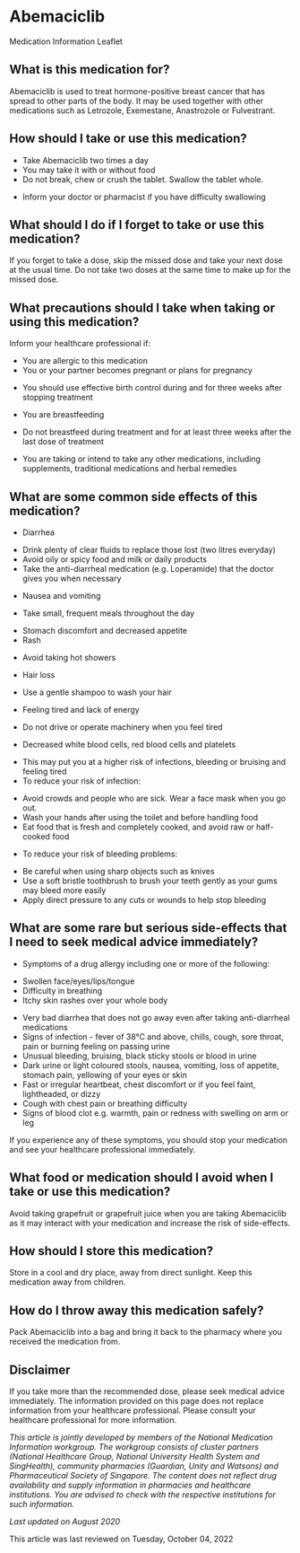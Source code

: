 # Abemaciclib

Medication Information Leaflet

What is this medication for?
----------------------------

Abemaciclib is used to treat hormone-positive breast cancer that has spread to other parts of the body. It may be used together with other medications such as Letrozole, Exemestane, Anastrozole or Fulvestrant.

How should I take or use this medication?
-----------------------------------------

* Take Abemaciclib two times a day
* You may take it with or without food
* Do not break, chew or crush the tablet. Swallow the tablet whole.

+ Inform your doctor or pharmacist if you have difficulty swallowing

What should I do if I forget to take or use this medication?
------------------------------------------------------------

If you forget to take a dose, skip the missed dose and take your next dose at the usual time. Do not take two doses at the same time to make up for the missed dose.

What precautions should I take when taking or using this medication?
--------------------------------------------------------------------

Inform your healthcare professional if:

* You are allergic to this medication
* You or your partner becomes pregnant or plans for pregnancy

+ You should use effective birth control during and for three weeks after stopping treatment

* You are breastfeeding

+ Do not breastfeed during treatment and for at least three weeks after the last dose of treatment

* You are taking or intend to take any other medications, including supplements, traditional medications and herbal remedies

What are some common side effects of this medication?
-----------------------------------------------------

* Diarrhea

+ Drink plenty of clear fluids to replace those lost (two litres everyday)
+ Avoid oily or spicy food and milk or daily products
+ Take the anti-diarrheal medication (e.g. Loperamide) that the doctor gives you when necessary

* Nausea and vomiting

+ Take small, frequent meals throughout the day

* Stomach discomfort and decreased appetite
* Rash

+ Avoid taking hot showers

* Hair loss

+ Use a gentle shampoo to wash your hair

* Feeling tired and lack of energy

+ Do not drive or operate machinery when you feel tired

* Decreased white blood cells, red blood cells and platelets

+ This may put you at a higher risk of infections, bleeding or bruising and feeling tired
+ To reduce your risk of infection:

- Avoid crowds and people who are sick. Wear a face mask when you go out.
- Wash your hands after using the toilet and before handling food
- Eat food that is fresh and completely cooked, and avoid raw or half-cooked food

+ To reduce your risk of bleeding problems:

- Be careful when using sharp objects such as knives
- Use a soft bristle toothbrush to brush your teeth gently as your gums may bleed more easily
- Apply direct pressure to any cuts or wounds to help stop bleeding

What are some rare but serious side-effects that I need to seek medical advice immediately?
-------------------------------------------------------------------------------------------

* Symptoms of a drug allergy including one or more of the following:

+ Swollen face/eyes/lips/tongue
+ Difficulty in breathing
+ Itchy skin rashes over your whole body

* Very bad diarrhea that does not go away even after taking anti-diarrheal medications
* Signs of infection - fever of 38°C and above, chills, cough, sore throat, pain or burning feeling on passing urine
* Unusual bleeding, bruising, black sticky stools or blood in urine
* Dark urine or light coloured stools, nausea, vomiting, loss of appetite, stomach pain, yellowing of your eyes or skin
* Fast or irregular heartbeat, chest discomfort or if you feel faint, lightheaded, or dizzy
* Cough with chest pain or breathing difficulty
* Signs of blood clot e.g. warmth, pain or redness with swelling on arm or leg

If you experience any of these symptoms, you should stop your medication and see your healthcare professional immediately.

What food or medication should I avoid when I take or use this medication?
--------------------------------------------------------------------------

Avoid taking grapefruit or grapefruit juice when you are taking Abemaciclib as it may interact with your medication and increase the risk of side-effects.

How should I store this medication?
-----------------------------------

Store in a cool and dry place, away from direct sunlight. Keep this medication away from children.

How do I throw away this medication safely?
-------------------------------------------

Pack Abemaciclib into a bag and bring it back to the pharmacy where you received the medication from.

Disclaimer
----------

  

If you take more than the recommended dose, please seek medical advice immediately. The information provided on this page does not replace information from your healthcare professional. Please consult your healthcare professional for more information.

*This article is jointly developed by members of the National Medication Information workgroup. The workgroup consists of cluster partners (National Healthcare Group, National University Health System and SingHealth), community pharmacies (Guardian, Unity and Watsons) and Pharmaceutical Society of Singapore. The content does not reflect drug availability and supply information in pharmacies and healthcare institutions. You are advised to check with the respective institutions for such information.*

*Last updated on August 2020*

This article was last reviewed on
Tuesday, October 04, 2022